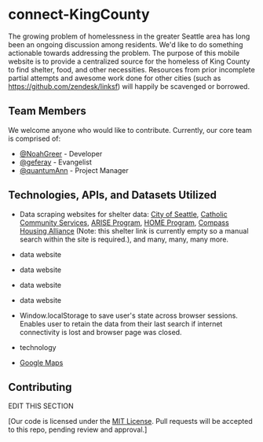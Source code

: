 # connect-KingCounty

The growing problem of homelessness in the greater Seattle area has long been an ongoing discussion among residents.  We'd like to do something actionable towards addressing the problem.  The purpose of this mobile website is to provide a centralized source for the homeless of King County to find shelter, food, and other necessities.  Resources from prior incomplete partial attempts and awesome work done for other cities (such as https://github.com/zendesk/linksf) will happily be scavenged or borrowed.

## Team Members

We welcome anyone who would like to contribute.  Currently, our core team is comprised of:

- [@NoahGreer](https://github.com/NoahGreer) - Developer
- [@geferay](https://github.com/geferay) - Evangelist
- [@quantumAnn](https://github.com/quantumAnn) - Project Manager

## Technologies, APIs, and Datasets Utilized

- Data scraping websites for shelter data: [City of Seattle](http://www.seattle.gov/humanservices/emergencyservices/shelter/temporary.htm), [Catholic Community Services](http://www.ccsww.org/site/PageServer?pagename=homeless_index), [ARISE Program](http://www.ccsww.org/site/PageServer?pagename=homeless_arise), [HOME Program](http://www.ccsww.org/site/PageServer?pagename=homeless_home), [Compass Housing Alliance](http://www.compasscenter.org/what-we-do/emergency-shelter/) (Note: this shelter link is currently empty so a manual search within the site is required.), and many, many, many more.
- data website
- data website
- data website
- data website

- Window.localStorage to save user's state across browser sessions.  Enables user to retain the data from their last search if internet connectivity is lost and browser page was closed.
- technology
- [Google Maps](https://www.google.com/maps)


## Contributing
EDIT THIS SECTION


[Our code is licensed under the [MIT License](LICENSE.md). Pull requests will be accepted to this repo, pending review and approval.]

